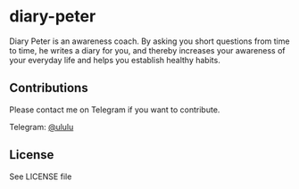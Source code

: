 # diary-peter

Diary Peter is an awareness coach. By asking you short questions from time to time, he writes a diary for you, and thereby increases your awareness of your everyday life and helps you establish healthy habits.

## Contributions

Please contact me on Telegram if you want to contribute.

Telegram: [@ululu](https://telegram.me/ululu)

## License

See LICENSE file
